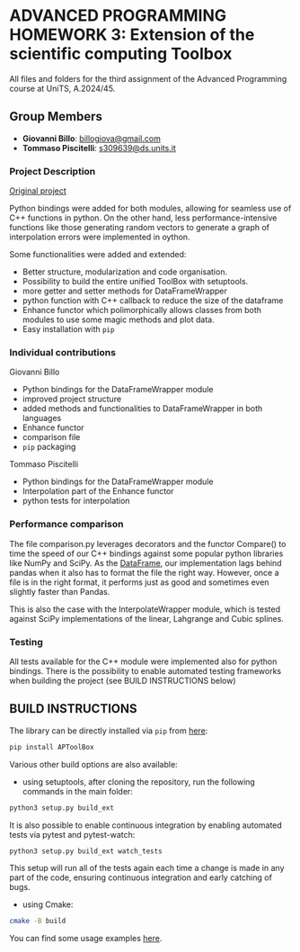 # ADVANCED PROGRAMMING HOMEWORK 3: Extension of the scientific computing Toolbox 

All files and folders for the third assignment of the Advanced Programming course at UniTS, A.2024/45.

## Group Members
- **Giovanni Billo**: billogiova@gmail.com
- **Tommaso Piscitelli**: s309639@ds.units.it 

### Project Description

[Original project](https://github.com/GiovanniBillo/AP_homework_2/tree/separate)

Python bindings were added for both modules, allowing for seamless use of C++ functions in python.
On the other hand, less performance-intensive functions like those generating random vectors to generate a graph of interpolation errors were implemented in oython.

Some functionalities were added and extended:
- Better structure, modularization and code organisation.
- Possibility to build the entire unified ToolBox with setuptools.
- more getter and setter methods for DataFrameWrapper
- python function with C++ callback to reduce the size of the dataframe
- Enhance functor which polimorphically allows classes from both modules to use some magic methods and plot data.
- Easy installation with `pip`

### Individual contributions

Giovanni Billo
- Python bindings for the DataFrameWrapper module
- improved project structure
- added methods and functionalities to DataFrameWrapper in both languages
- Enhance functor 
- comparison file
- `pip` packaging

Tommaso Piscitelli
- Python bindings for the DataFrameWrapper module 
- Interpolation part of the Enhance functor
- python tests for interpolation

### Performance comparison
The file comparison.py leverages decorators and the functor Compare() to time the speed of our C++ bindings against some popular python libraries like NumPy and SciPy.
As the [DataFrame](https://github.com/hosseinmoein/DataFrame), our implementation lags behind pandas when it also has to format the file the right way. 
However, once a file is in the right format, it performs just as good and sometimes even slightly faster than Pandas.

This is also the case with the InterpolateWrapper module, which is tested against SciPy implementations of the linear, Lahgrange and Cubic splines.

### Testing
All tests available for the C++ module were implemented also for python bindings. 
There is the possibility to enable automated testing frameworks when building the project (see BUILD INSTRUCTIONS below)

## BUILD INSTRUCTIONS
The library can be directly installed via `pip` from [here](https://pypi.org/project/APToolBox/):
```bash
pip install APToolBox
```
Various other build options are also available:
- using setuptools, after cloning the repository, run the following commands in the main folder:
```bash
python3 setup.py build_ext
```
It is also possible to enable continuous integration by enabling automated tests via pytest and pytest-watch:
```bash
python3 setup.py build_ext watch_tests
```
This setup will run all of the tests again each time a change is made in any part of the code, ensuring continuous integration and early catching of bugs.

- using Cmake:
```bash
cmake -B build
```
You can find some usage examples [here](https://github.com/GiovanniBillo/AP_HOMEWORK_3).
